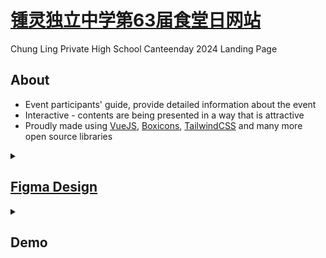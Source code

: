 # [锺灵独立中学第63届食堂日网站](https://canteen.dino.icu)
Chung Ling Private High School Canteenday 2024 Landing Page

## About
- Event participants' guide, provide detailed information about the event
- Interactive - contents are being presented in a way that is attractive
- Proudly made using [VueJS](https://vuejs.org), [Boxicons](https://boxicons.com), [TailwindCSS](https://tailwindcss.com) and many more open source libraries

<details>
  <summary>
<h2><a href="https://www.figma.com/file/wYt8jsnUzCLQrMZriN657n/钟灵独立中学-2024-食堂日?type=design&node-id=0%3A1&mode=design&t=d0sjkVr1G1wSUR8v-1">Figma Design</a></h2>
  </summary>
<img width="186" alt="image" src="https://github.com/leecheeyong/canteenday/assets/81070048/9b125aa4-35cf-4a93-a043-8c57426eee7d">
</details>

<details>
  <summary>
<h2>Demo</h2>
  </summary>
<img width="186" alt="image" src="./preview.webp">
</details>
